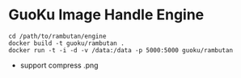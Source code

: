 # GuoKu Image Handle Engine

```
cd /path/to/rambutan/engine
docker build -t guoku/rambutan .
docker run -t -i -d -v /data:/data -p 5000:5000 guoku/rambutan
```

* support compress .png


